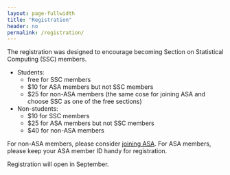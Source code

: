 ```yaml
---
layout: page-fullwidth
title: "Registration"
header: no
permalink: /registration/
---
```


The registration was designed to encourage becoming Section on Statistical
Computing (SSC) members. 

- Students:
    - free for SSC members
    - $10 for ASA members but not SSC members
    - $25 for non-ASA members (the same cose for joining ASA and choose SSC as
      one of the free sections)
- Non-students:
    - $10 for SSC members
    - $25 for ASA members but not SSC members
    - $40 for non-ASA members

For non-ASA members, please consider [joining
ASA](https://www.amstat.org/membership/become-a-member). 
For ASA members, please keep your ASA member ID handy for registration.

Registration will open in September.
